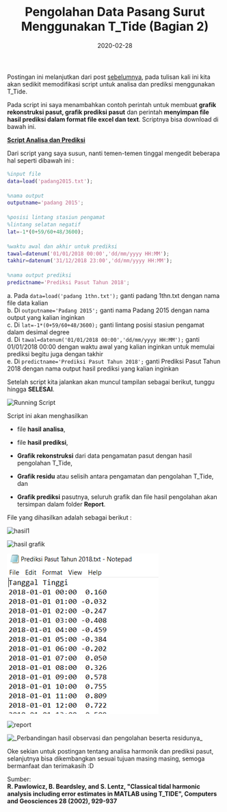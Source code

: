 ﻿---
title: Pengolahan Data Pasang Surut Menggunakan T_Tide (Bagian 2)
date: 2020-02-28
slug: pengolahan-pasut-ttide-2
tags: 
- T-Tide
- Matlab
- Pasut
categories : 
- Hidrografi
typora-root-url: ./
---

Postingan ini melanjutkan dari post [sebelumnya](https://geodesiana.com/2020/02/pengolahan-data-pasang-surut-menggunakan-ttide/), pada tulisan kali ini kita akan sedikit memodifikasi script untuk analisa dan prediksi menggunakan T_Tide.

Pada script ini saya menambahkan contoh perintah untuk membuat **grafik rekonstruksi pasut, grafik prediksi pasut** dan perintah **menyimpan file hasil prediksi dalam format file excel dan text**. Scriptnya bisa download di bawah ini.

**[Script Analisa dan Prediksi](https://1drv.ms/u/s!AlFYwWWftV2zmWiz7jst5cT8kXp2?e=KjKkJN)**

Dari script yang saya susun, nanti temen-temen tinggal mengedit beberapa hal seperti dibawah ini :

```matlab
%input file
data=load('padang2015.txt');

%nama output
outputname='padang 2015';

%posisi lintang stasiun pengamat
%lintang selatan negatif
lat=-1*(0+59/60+48/3600);

%waktu awal dan akhir untuk prediksi
tawal=datenum('01/01/2018 00:00','dd/mm/yyyy HH:MM');
takhir=datenum('31/12/2018 23:00','dd/mm/yyyy HH:MM');

%nama output prediksi
predictname='Prediksi Pasut Tahun 2018';
```

a. Pada `data=load('padang 1thn.txt');` ganti padang 1thn.txt dengan nama file data kalian  
b. Di `outputname='Padang 2015';` ganti nama Padang 2015 dengan nama output yang kalian inginkan  
c. Di `lat=-1*(0+59/60+48/3600);` ganti lintang posisi stasiun pengamat dalam desimal degree  
d. Di `tawal=datenum('01/01/2018 00:00','dd/mm/yyyy HH:MM');` ganti 01/01/2018 00:00 dengan waktu awal yang kalian inginkan untuk memulai prediksi begitu juga dengan takhir  
e. Di `predictname='Prediksi Pasut Tahun 2018';` ganti Prediksi Pasut Tahun 2018 dengan nama output hasil prediksi yang kalian inginkan

Setelah script kita jalankan akan muncul tampilan sebagai berikut, tunggu hingga **SELESAI**.

![](./2ttide2.jpg "Running Script")

Script ini akan menghasilkan  
* file **hasil analisa**,  

* file **hasil prediksi**,  

* **Grafik rekonstruksi** dari data pengamatan pasut dengan hasil pengolahan T_Tide,  

* **Grafik residu** atau selisih antara pengamatan dan pengolahan T_Tide, dan  

* **Grafik prediksi** pasutnya, seluruh grafik dan file hasil pengolahan akan tersimpan dalam folder **Report**. 

File yang dihasilkan adalah sebagai berikut :

![hasil1](./2ttide3.jpg "File Output")

![hasil grafik](./2ttide4.jpg "Grafik Output")

![](./2ttide5.jpg "Hasil Prediksi")

![report](./2ttide6.jpg "Report Analisa")

![](./2ttide7.jpg "_Perbandingan hasil observasi dan pengolahan beserta residunya_")

Oke sekian untuk postingan tentang analisa harmonik dan prediksi pasut, selanjutnya bisa dikembangkan sesuai tujuan masing masing, semoga bermanfaat dan terimakasih :D

Sumber:  
**R. Pawlowicz, B. Beardsley, and S. Lentz, "Classical tidal harmonic analysis including error estimates in MATLAB using T_TIDE", Computers and Geosciences 28 (2002), 929-937**


